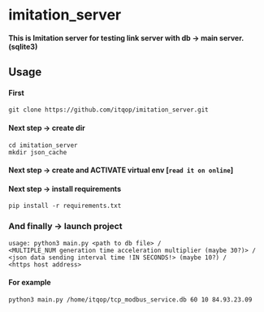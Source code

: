 # imitation_server
#### This is Imitation server for testing link server with db -> main server. (sqlite3) 

## Usage
#### First
```commandline
git clone https://github.com/itqop/imitation_server.git
```
#### Next step -> create dir
```commandline
cd imitation_server
mkdir json_cache
```
#### Next step -> create and ACTIVATE virtual env [```read it on online```]

#### Next step -> install requirements
```commandline
pip install -r requirements.txt
```
### And finally -> launch project
```commandline
usage: python3 main.py <path to db file> /
<MULTIPLE_NUM generation time acceleration multiplier (maybe 30?)> /
<json data sending interval time !IN SECONDS!> (maybe 10?) /
<https host address>
```
#### For example
```commandline
python3 main.py /home/itqop/tcp_modbus_service.db 60 10 84.93.23.09
```